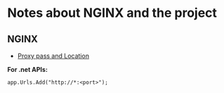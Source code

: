 # Notes about NGINX and the project

## NGINX
* [Proxy pass and Location](https://dev.to/danielkun/nginx-everything-about-proxypass-2ona)

**For .net APIs:**

```
app.Urls.Add("http://*:<port>");
```